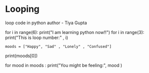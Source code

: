 # Looping
 loop code in python
 author - Tiya Gupta
 
for i in range(6):
    print("I am learning python now!!")
for i in range(3):
    print("This is loop number:" , i)

    moods = ["Happy", "Sad" , "Lonely" , "Confused"]
print(moods[0])

for mood in moods :
    print("You might be feeling:", mood )
